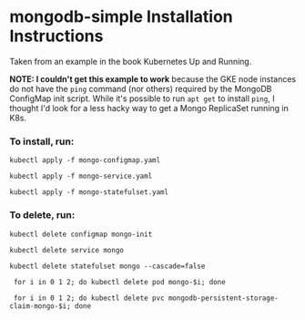 # mongodb-simple Installation Instructions
Taken from an example in the book Kubernetes Up and Running.

**NOTE: I couldn't get this example to work** because the GKE node instances do not have the `ping` command (nor others) required by the MongoDB ConfigMap init script.
While it's possible to run `apt get` to install `ping`, I thought I'd look for a less hacky way to get a Mongo ReplicaSet running in K8s.

### To install, run:
`kubectl apply -f mongo-configmap.yaml`

`kubectl apply -f mongo-service.yaml`

`kubectl apply -f mongo-statefulset.yaml`

### To delete, run:

`kubectl delete configmap mongo-init`

`kubectl delete service mongo`

`kubectl delete statefulset mongo --cascade=false`

` for i in 0 1 2; do kubectl delete pod mongo-$i; done`

` for i in 0 1 2; do kubectl delete pvc mongodb-persistent-storage-claim-mongo-$i; done`


